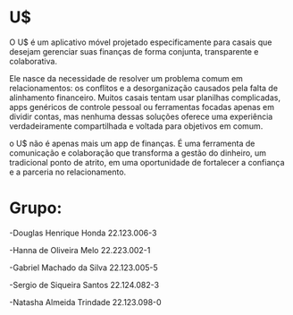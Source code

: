 # U$

O U$ é um aplicativo móvel projetado especificamente para casais que desejam gerenciar suas finanças de forma conjunta, transparente e colaborativa.

Ele nasce da necessidade de resolver um problema comum em relacionamentos: os conflitos e a desorganização causados pela falta de alinhamento financeiro. Muitos casais tentam usar planilhas complicadas, apps genéricos de controle pessoal ou ferramentas focadas apenas em dividir contas, mas nenhuma dessas soluções oferece uma experiência verdadeiramente compartilhada e voltada para objetivos em comum.

o U$ não é apenas mais um app de finanças. É uma ferramenta de comunicação e colaboração que transforma a gestão do dinheiro, um tradicional ponto de atrito, em uma oportunidade de fortalecer a confiança e a parceria no relacionamento.



# Grupo:
-Douglas Henrique Honda    22.123.006-3

-Hanna de Oliveira Melo    22.223.002-1

-Gabriel Machado da Silva  22.123.005-5

-Sergio de Siqueira Santos 22.124.082-3

-Natasha Almeida Trindade  22.123.098-0
